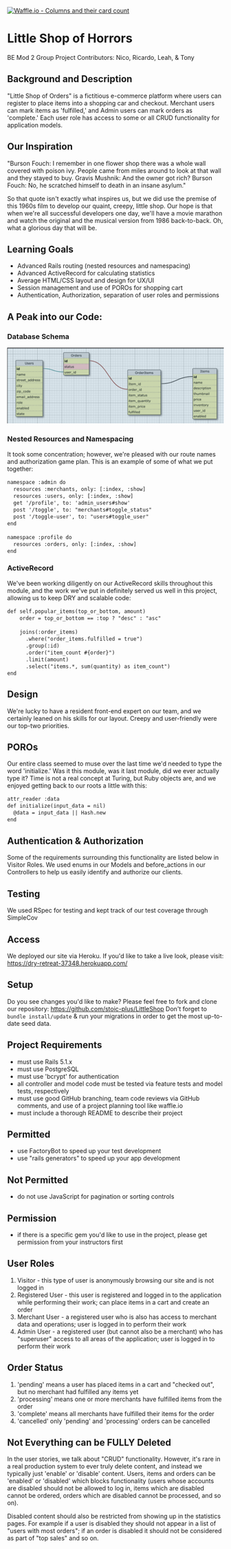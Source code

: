 [![Waffle.io - Columns and their card count](https://badge.waffle.io/stoic-plus/LittleShop.svg?columns=all)](https://waffle.io/stoic-plus/LittleShop)

# Little Shop of Horrors

BE Mod 2 Group Project
Contributors: Nico, Ricardo, Leah, & Tony

## Background and Description
"Little Shop of Orders" is a fictitious e-commerce platform where users can register to place items into a shopping car and checkout. Merchant users can mark items as 'fulfilled,' and Admin users can mark orders as 'complete.'  Each user role has access to some or all CRUD functionality for application models.

## Our Inspiration
"Burson Fouch: I remember in one flower shop there was a whole wall covered with poison ivy. People came from miles around to look at that wall and they stayed to buy.
Gravis Mushnik: And the owner got rich?
Burson Fouch: No, he scratched himself to death in an insane asylum."

So that quote isn't exactly what inspires us, but we did use the premise of this 1960s film to develop our quaint, creepy, little shop.  Our hope is that when we're all successful developers one day, we'll have a movie marathon and watch the original and the musical version from 1986 back-to-back.  Oh, what a glorious day that will be.

## Learning Goals
- Advanced Rails routing (nested resources and namespacing)
- Advanced ActiveRecord for calculating statistics
- Average HTML/CSS layout and design for UX/UI
- Session management and use of POROs for shopping cart
- Authentication, Authorization, separation of user roles and permissions

## A Peak into our Code:

### Database Schema
![schema](schema.png)

### Nested Resources and Namespacing
It took some concentration; however, we're pleased with our route names and authorization game plan.  This is an example of some of what we put together:
```
namespace :admin do
  resources :merchants, only: [:index, :show]
  resources :users, only: [:index, :show]
  get '/profile', to: 'admin_users#show'
  post '/toggle', to: "merchants#toggle_status"
  post '/toggle-user', to: "users#toggle_user"
end

namespace :profile do
  resources :orders, only: [:index, :show]
end
```
### ActiveRecord
We've been working diligently on our ActiveRecord skills throughout this module, and the work we've put in definitely served us well in this project, allowing us to keep DRY and scalable code:
```
def self.popular_items(top_or_bottom, amount)
    order = top_or_bottom == :top ? "desc" : "asc"

    joins(:order_items)
      .where("order_items.fulfilled = true")
      .group(:id)
      .order("item_count #{order}")
      .limit(amount)
      .select("items.*, sum(quantity) as item_count")
end
```

## Design
We're lucky to have a resident front-end expert on our team, and we certainly leaned on his skills for our layout.  Creepy and user-friendly were our top-two priorities.

## POROs
Our entire class seemed to muse over the last time we'd needed to type the word 'initialize.' Was it this module, was it last module, did we ever actually type it?  Time is not a real concept at Turing, but Ruby objects are, and we enjoyed getting back to our roots a little with this:
```
attr_reader :data
def initialize(input_data = nil)
  @data = input_data || Hash.new
end
```

## Authentication & Authorization
Some of the requirements surrounding this functionality are listed below in Visitor Roles.  We used enums in our Models and before_actions in our Controllers to help us easily identify and authorize our clients.

## Testing
We used RSpec for testing and kept track of our test coverage through SimpleCov

## Access
We deployed our site via Heroku.  If you'd like to take a live look, please visit: https://dry-retreat-37348.herokuapp.com/

## Setup
Do you see changes you'd like to make?  Please feel free to fork and clone our repository: https://github.com/stoic-plus/LittleShop
Don't forget to `bundle install/update` & run your migrations in order to get the most up-to-date seed data.

## Project Requirements
- must use Rails 5.1.x
- must use PostgreSQL
- must use 'bcrypt' for authentication
- all controller and model code must be tested via feature tests and model tests, respectively
- must use good GitHub branching, team code reviews via GitHub comments, and use of a project planning tool like waffle.io
- must include a thorough README to describe their project

## Permitted
- use FactoryBot to speed up your test development
- use "rails generators" to speed up your app development

## Not Permitted
- do not use JavaScript for pagination or sorting controls

## Permission
- if there is a specific gem you'd like to use in the project, please get permission from your instructors first

## User Roles
1. Visitor - this type of user is anonymously browsing our site and is not logged in
2. Registered User - this user is registered and logged in to the application while performing their work; can place items in a cart and create an order
3. Merchant User - a registered user who is also has access to merchant data and operations; user is logged in to perform their work
4. Admin User - a registered user (but cannot also be a merchant) who has "superuser" access to all areas of the application; user is logged in to perform their work

## Order Status
1. 'pending' means a user has placed items in a cart and "checked out", but no merchant had fulfilled any items yet
2. 'processing' means one or more merchants have fulfilled items from the order
3. 'complete' means all merchants have fulfilled their items for the order
4. 'cancelled' only 'pending' and 'processing' orders can be cancelled

## Not Everything can be FULLY Deleted
In the user stories, we talk about "CRUD" functionality. However, it's rare in a real production system to ever truly delete content, and instead we typically just 'enable' or 'disable' content. Users, items and orders can be 'enabled' or 'disabled' which blocks functionality (users whose accounts are disabled should not be allowed to log in, items which are disabled cannot be ordered, orders which are disabled cannot be processed, and so on).

Disabled content should also be restricted from showing up in the statistics pages. For example if a user is disabled they should not appear in a list of "users with most orders"; if an order is disabled it should not be considered as part of "top sales" and so on.
